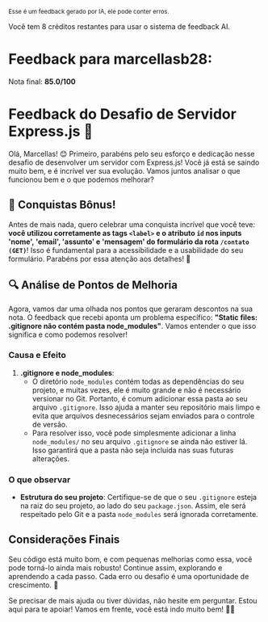 <sup>Esse é um feedback gerado por IA, ele pode conter erros.</sup>

Você tem 8 créditos restantes para usar o sistema de feedback AI.

# Feedback para marcellasb28:

Nota final: **85.0/100**

# Feedback do Desafio de Servidor Express.js 🚀

Olá, Marcellas! 😊 Primeiro, parabéns pelo seu esforço e dedicação nesse desafio de desenvolver um servidor com Express.js! Você já está se saindo muito bem, e é incrível ver sua evolução. Vamos juntos analisar o que funcionou bem e o que podemos melhorar?

## 🎉 Conquistas Bônus!

Antes de mais nada, quero celebrar uma conquista incrível que você teve: **você utilizou corretamente as tags `<label>` e o atributo `id` nos inputs 'nome', 'email', 'assunto' e 'mensagem' do formulário da rota `/contato (GET)`**! Isso é fundamental para a acessibilidade e a usabilidade do seu formulário. Parabéns por essa atenção aos detalhes! 👏

## 🔍 Análise de Pontos de Melhoria

Agora, vamos dar uma olhada nos pontos que geraram descontos na sua nota. O feedback que recebi aponta um problema específico: **"Static files: .gitignore não contém pasta node_modules"**. Vamos entender o que isso significa e como podemos resolver!

### Causa e Efeito

1. **.gitignore e node_modules**: 
   - O diretório `node_modules` contém todas as dependências do seu projeto, e muitas vezes, ele é muito grande e não é necessário versionar no Git. Portanto, é comum adicionar essa pasta ao seu arquivo `.gitignore`. Isso ajuda a manter seu repositório mais limpo e evita que arquivos desnecessários sejam enviados para o controle de versão.
   - Para resolver isso, você pode simplesmente adicionar a linha `node_modules/` no seu arquivo `.gitignore` se ainda não estiver lá. Isso garantirá que a pasta não seja incluída nas suas futuras alterações.

### O que observar

- **Estrutura do seu projeto**: Certifique-se de que o seu `.gitignore` esteja na raiz do seu projeto, ao lado do seu `package.json`. Assim, ele será respeitado pelo Git e a pasta `node_modules` será ignorada corretamente.

## Considerações Finais

Seu código está muito bom, e com pequenas melhorias como essa, você pode torná-lo ainda mais robusto! Continue assim, explorando e aprendendo a cada passo. Cada erro ou desafio é uma oportunidade de crescimento. 💪

Se precisar de mais ajuda ou tiver dúvidas, não hesite em perguntar. Estou aqui para te apoiar! Vamos em frente, você está indo muito bem! 🚀✨